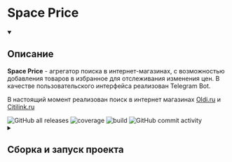 # Space Price

<details open=""><summary><h2>Описание</h2></summary>
  <div>
    <b>Space Price</b> - агрегатор поиска в интернет-магазинах, с возможностью добавления товаров в избранное для отслеживания изменения цен. 
    В качестве пользовательского интерфейса реализован Telegram Bot.
  </div>
  <p></p>

  <div>
    В настоящий момент реализован поиск в интернет магазинах <a href="https://www.oldi.ru/">Oldi.ru</a> и <a href="https://citilink.ru/">Citilink.ru</a>
  </div>
  <p></p>
  <img alt="GitHub all releases" src="https://img.shields.io/github/downloads/Geek-Team-Development/market-analyzer/total?color=brightgreen">
  <img alt="coverage" src="https://img.shields.io/badge/coverage-60%25-yellow">
  <img alt="build" src="https://img.shields.io/badge/build-passing-brightgreen">
  <img alt="GitHub commit activity" src="https://img.shields.io/github/commit-activity/w/Geek-Team-Development/market-analyzer">
</details>
<details><summary><h2>Сборка и запуск проекта</h2></summary>

<h3>Сборка проекта:</h3></a>
```
mvn clean install
```
<h3>Файл docker-compose</h3>
```
version: '3'

services:

  config-server-service:
    image: registry.heroku.com/space-price-config-server-service/web:latest
    container_name: config-server-service
    environment:
      CONFIG_SERVER_PORT: 8070
    ports:
      - 8070:8070
    volumes:
      - ./config-server-service/config:/apps/config

  eureka-discovery-service:
    image: registry.heroku.com/space-price-eureka-discovery-service/web:latest
    container_name: eureka-discovery-service
    environment:
      EUREKA_SERVER_HOST: eureka-discovery-service
      EUREKA_SERVER_PORT: 8060
      CONFIG_SERVER_HOST: config-server-service
      CONFIG_SERVER_PORT: 8070
    ports:
      - 8060:8060
    depends_on:
      - config-server-service
    command: bash -c "/apps/wait-for.sh config-server-service 8070 && /apps/entrypoint.sh"

  gateway-service:
    image: registry.heroku.com/space-price-gateway-service/web:latest
    container_name: gateway-service
    environment:
      GATEWAY_SERVER_PORT: 8050
      EUREKA_SERVER_HOST: eureka-discovery-service
      EUREKA_SERVER_PORT: 8060
      CONFIG_SERVER_HOST: config-server-service
      CONFIG_SERVER_PORT: 8070
    ports:
      - 8050:8050
    depends_on:
      - eureka-discovery-service
    command: bash -c "/apps/wait-for.sh eureka-discovery-service 8060 && /apps/entrypoint.sh"

  search-product-service:
    image: registry.heroku.com/space-price-backend-search-product-service/web:latest
    container_name: search-product-service
    environment:
      SEARCH_PRODUCT_SERVICE_PORT: 8110
      EUREKA_SERVER_HOST: eureka-discovery-service
      EUREKA_SERVER_PORT: 8060
      CONFIG_SERVER_HOST: config-server-service
      CONFIG_SERVER_PORT: 8070
      AUTH_SERVER_HOST: keycloak
      AUTH_SERVER_PORT: 8080
      CLIENT_SECRET: <secret>
      PROFILES: dev
    ports:
      - 8110:8110
    depends_on:
      - gateway-service
    command: bash -c "/apps/wait-for.sh gateway-service 8050 && /apps/wait-for.sh rabbitmq 5672 && /apps/wait-for.sh keycloak 8080 && /apps/entrypoint.sh"

  favorite-product-service:
    image: registry.heroku.com/space-price-backend-favorite-product-service/web:latest
    container_name: favorite-product-service
    environment:
      SEARCH_PRODUCT_SERVICE_PORT: 8100
      EUREKA_SERVER_HOST: eureka-discovery-service
      EUREKA_SERVER_PORT: 8060
      CONFIG_SERVER_HOST: config-server-service
      CONFIG_SERVER_PORT: 8070
      MONGODB_HOST: mongo
      MONGODB_PORT: 27017
      MONGODB_USERNAME: root
      MONGODB_PASSWORD: <mongo_password>
      AUTH_SERVER_HOST: keycloak
      AUTH_SERVER_PORT: 8080
      CLIENT_SECRET: <secret>
      PROFILES: dev
    ports:
      - 8100:8100
    depends_on:
      - gateway-service
    command: bash -c "/apps/wait-for.sh gateway-service 8050 && /apps/wait-for.sh mongo 27017 && /apps/wait-for.sh keycloak 8080 && /apps/entrypoint.sh"

  telegram-bot-service:
    image: registry.heroku.com/space-price-telegram-bot-service/web:latest
    container_name: telegram-bot-service
    environment:
      TELEGRAM_BOT_PORT: 8090
      EUREKA_SERVER_HOST: eureka-discovery-service
      EUREKA_SERVER_PORT: 8060
      CONFIG_SERVER_HOST: config-server-service
      CONFIG_SERVER_PORT: 8070
      GATEWAY_SERVICE_HOST: gateway-service
      GATEWAY_SERVICE_PORT: 8050
      RABBITMQ_HOST: rabbitmq
      RABBITMQ_USERNAME: guest
      RABBITMQ_PASSWORD: <rabbit_password>
      REDIS_HOST: redis
      REDIS_PORT: 6379
      TELEGRAM_BOT_USERNAME: <bot_name>
      TELEGRAM_BOT_TOKEN: <bot_token>
      AUTH_SERVER_HOST: keycloak
      AUTH_SERVER_PORT: 8080
      CLIENT_SECRET: <secret>
      PROFILES: dev
    ports:
      - 8090:8090
    depends_on:
      - gateway-service
    command: bash -c "/apps/wait-for.sh search-product-service 8110 && /apps/wait-for.sh favorite-product-service 8100 && /apps/wait-for.sh redis 6379 && /apps/entrypoint.sh"

  mongo:
    image: 'mongo:latest'
    container_name: mongo
    restart: always
    environment:
      MONGO_INITDB_ROOT_USERNAME: root
      MONGO_INITDB_ROOT_PASSWORD: <mongo_password>
    ports:
      - 27017:2701
    volumes:
      - mongodb-data:/data/db

  postgres:
    image: 'postgres:latest'
    container_name: postgres
    environment:
      POSTGRES_DB: keycloak
      POSTGRES_USER: keycloak
      POSTGRES_PASSWORD: <postgres_password>
    volumes:
      - keycloak-db:/var/lib/postgresql/data

  keycloak:
    image: 'jboss/keycloak:14.0'
    container_name: keycloak
    restart: always
    environment:
      DB_VENDOR: POSTGRES
      DB_ADDR: postgres
      DB_DATABASE: keycloak
      DB_USER: keycloak
      DB_PASSWORD: <postgres_password>
      KEYCLOAK_USER: admin
      KEYCLOAK_PASSWORD: <keycloak_password>
    ports:
      - 8080:8080
    depends_on:
      - postgres

  rabbitmq:
    image: 'rabbitmq:3-management'
    container_name: rabbitmq
    ports:
      - 5672:5672
      - 15672:15672
      - 61613:61613
    command: sh -c "rabbitmq-plugins enable --offline rabbitmq_stomp && rabbitmq-server"
    volumes:
      - rabbitmq-data:/var/lib/rabbitmq

  redis:
    image: 'bitnami/redis:latest'
    container_name: redis
    environment:
      - ALLOW_EMPTY_PASSWORD=yes
    ports:
      - 6379:6379

volumes:
  keycloak-db:
  mongodb-data:
  rabbitmq-data:
```
<h3>Запуск проекта</h3>
```
docker-compose up -d
```
</details>
